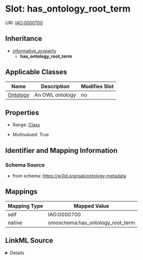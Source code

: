 

# Slot: has_ontology_root_term



URI: [IAO:0000700](http://purl.obolibrary.org/obo/IAO_0000700)




## Inheritance

* [informative_property](informative_property.md)
    * **has_ontology_root_term**






## Applicable Classes

| Name | Description | Modifies Slot |
| --- | --- | --- |
| [Ontology](Ontology.md) | An OWL ontology |  no  |







## Properties

* Range: [Class](Class.md)

* Multivalued: True





## Identifier and Mapping Information







### Schema Source


* from schema: https://w3id.org/oak/ontology-metadata




## Mappings

| Mapping Type | Mapped Value |
| ---  | ---  |
| self | IAO:0000700 |
| native | omoschema:has_ontology_root_term |




## LinkML Source

<details>
```yaml
name: has_ontology_root_term
from_schema: https://w3id.org/oak/ontology-metadata
rank: 1000
is_a: informative_property
slot_uri: IAO:0000700
alias: has_ontology_root_term
domain_of:
- Ontology
range: Class
multivalued: true

```
</details>